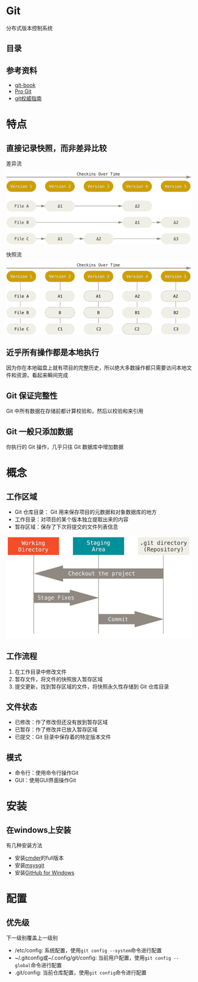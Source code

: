 # Git

分布式版本控制系统

## 目录

## 参考资料

* [git-book](https://github.com/ninghao/git-book)
* [Pro Git](https://bingohuang.gitbooks.io/progit2/content/)
* [git权威指南](http://www.worldhello.net/gotgit/)


# 特点

## 直接记录快照，而非差异比较

差异流

![差异流](images/deltas.png)

快照流

![快照流](images/snapshots.png)

## 近乎所有操作都是本地执行

因为你在本地磁盘上就有项目的完整历史，所以绝大多数操作都只需要访问本地文件和资源，看起来瞬间完成

## Git 保证完整性

Git 中所有数据在存储前都计算校验和，然后以校验和来引用

## Git 一般只添加数据

你执行的 Git 操作，几乎只往 Git 数据库中增加数据


# 概念

## 工作区域

* Git 仓库目录： Git 用来保存项目的元数据和对象数据库的地方
* 工作目录：对项目的某个版本独立提取出来的内容
* 暂存区域：保存了下次将提交的文件列表信息

![工作区域](images/areas.png)

## 工作流程

1. 在工作目录中修改文件
2. 暂存文件，将文件的快照放入暂存区域
3. 提交更新，找到暂存区域的文件，将快照永久性存储到 Git 仓库目录

## 文件状态

* 已修改：作了修改但还没有放到暂存区域
* 已暂存：作了修改并已放入暂存区域
* 已提交：Git 目录中保存着的特定版本文件

## 模式

* 命令行：使用命令行操作Git
* GUI：使用GUI界面操作Git


# 安装

## 在windows上安装

有几种安装方法

* 安装[cmder](http://cmder.net/)的full版本
* 安装[msysgit](https://git-for-windows.github.io/)
* 安装[GitHub for Windows](https://desktop.github.com/)


# 配置

## 优先级

下一级别覆盖上一级别

* /etc/config: 系统配置，使用`git config --system`命令进行配置
* ~/.gitconfig或~/.config/git/config: 当前用户配置，使用`git config --global`命令进行配置
* .git/config: 当前仓库配置，使用`git config`命令进行配置